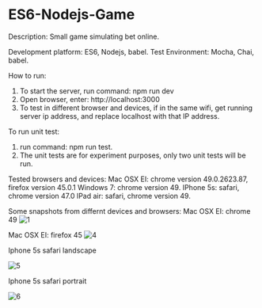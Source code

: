 # ES6-Nodejs-Game

Description: Small game simulating bet online. 

Development platform: ES6, Nodejs, babel.
Test Environment: Mocha, Chai, babel.

How to run:
  1. To start the server, run command: npm run dev
  2. Open browser, enter: http://localhost:3000
  3. To test in different browser and devices, if in the same wifi, get running server ip address, and replace localhost with that IP address.

To run unit test:
  1. run command: npm run test.
  2. The unit tests are for experiment purposes, only two unit tests will be run.

Tested browsers and devices:
  Mac OSX EI: chrome version 49.0.2623.87, firefox version 45.0.1
  Windows 7: chrome version 49.
  IPhone 5s: safari, chrome version 47.0
  IPad air: safari, chrome version 49.

Some snapshots from differnt devices and browsers: 
Mac OSX EI: chrome 49
![1](https://cloud.githubusercontent.com/assets/7226799/14160570/5d8a7ee2-f6dd-11e5-9529-948d347f67e8.png)

Mac OSX EI: firefox 45
![4](https://cloud.githubusercontent.com/assets/7226799/14160568/5d8a2e74-f6dd-11e5-811a-5557e4866d9f.png)

Iphone 5s safari landscape 

![5](https://cloud.githubusercontent.com/assets/7226799/14160722/99399ef4-f6de-11e5-81dc-c37e016d39b3.PNG)

Iphone 5s safari portrait

![6](https://cloud.githubusercontent.com/assets/7226799/14160721/9937e4ec-f6de-11e5-80d1-27a668b950f6.PNG)




